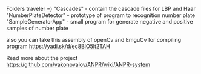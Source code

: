 Folders traveler =)
"Cascades" - contain the cascade files for LBP and Haar
"NumberPlateDetector" - prototype of program to recognition number plate
"SampleGeneratorApp" - small program for generate negative and positive samples of number plate

also you can take this assembly of openCv and EmguCv for compiling program https://yadi.sk/d/ec8BlO5lt2TAH

Read more about the project https://github.com/vakonovalov/ANPR/wiki/ANPR-system
